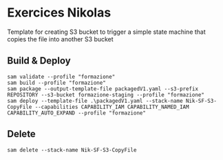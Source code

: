 # Exercices Nikolas
Template for creating S3 bucket to trigger a simple state machine that copies the file into another S3 bucket


## Build & Deploy
```
sam validate --profile "formazione"
sam build --profile "formazione"
sam package --output-template-file packagedV1.yaml --s3-prefix REPOSITORY --s3-bucket formazione-staging --profile "formazione"
sam deploy --template-file .\packagedV1.yaml --stack-name Nik-SF-S3-CopyFile --capabilities CAPABILITY_IAM CAPABILITY_NAMED_IAM CAPABILITY_AUTO_EXPAND --profile "formazione"
```


## Delete
  ```
  sam delete --stack-name Nik-SF-S3-CopyFile 
  ```